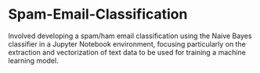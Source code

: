 # Spam-Email-Classification
Involved developing a spam/ham email classification using the Naive Bayes classifier in a Jupyter Notebook environment, focusing particularly on the extraction and vectorization of text data to be used for training a machine learning model.
